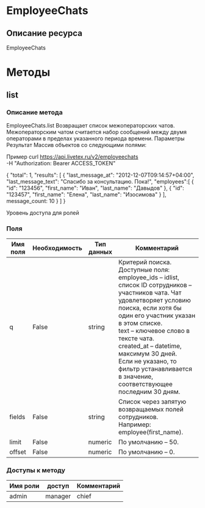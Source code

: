 
# EmployeeChats

## Описание ресурса
EmployeeChats

# Методы

## list

### Описание метода
EmployeeChats.list
Возвращает список межоператорских чатов.
Межоператорским чатом считается набор сообщений между двумя операторами в пределах указанного периода времени.
Параметры
Результат
Массив объектов со следующими полями:

Пример
curl https://api.livetex.ru/v2/employeechats \
-H "Authorization: Bearer ACCESS_TOKEN"

{
    "total": 1,
    "results": [
        {
            "last_message_at": "2012-12-07T09:14:57+04:00",
            "last_message_text": "Спасибо за консультацию. Пока!",
            "employees":[
                {
                    "id": "123456",
                    "first_name": "Иван",
                    "last_name": "Давыдов"
                },
                {
                    "id": "123457",
                    "first_name": "Елена",
                    "last_name": "Изосимова"
                }
            ],
            message_count: 10
        }
    ]
}

Уровень доступа для ролей



### Поля

| Имя поля | Необходимость | Тип данных | Комментарий |
|---|---|---|---|
|q|False|string|Критерий поиска.<br/>Доступные поля:<br/>employee_ids – idlist, список ID сотрудников – участников чата. Чат удовлетворяет условию поиска, если хотя бы один его участник указан в этом списке.<br/>text – ключевое слово в тексте чата.<br/>created_at – datetime, максимум 30 дней.<br/>Если не указано, то фильтр устанавливается в значение, соответствующее последним 30 дням.<br/>|
|fields|False|string|Список через запятую возвращаемых полей сотрудников.<br/>Например: employee(first_name).<br/>|
|limit|False|numeric|По умолчанию – 50.<br/>|
|offset|False|numeric|По умолчанию – 0.<br/>|

### Доступы к методу

| Имя роли | доступ | Комментарий |
|---|---|---|
|admin|manager|chief|chief_partner|operator|admin_partner